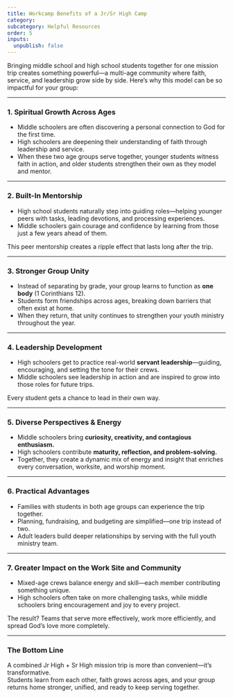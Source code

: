 ```yaml
---
title: Workcamp Benefits of a Jr/Sr High Camp
category:
subcategory: Helpful Resources
order: 5
inputs:
  unpublish: false
---
```

Bringing middle school and high school students together for one mission trip creates something powerful—a multi-age community where faith, service, and leadership grow side by side. Here’s why this model can be so impactful for your group:

---

### **1\. Spiritual Growth Across Ages**

* Middle schoolers are often discovering a personal connection to God for the first time.
* High schoolers are deepening their understanding of faith through leadership and service.
* When these two age groups serve together, younger students witness faith in action, and older students strengthen their own as they model and mentor.

---

### **2\. Built-In Mentorship**

* High school students naturally step into guiding roles—helping younger peers with tasks, leading devotions, and processing experiences.
* Middle schoolers gain courage and confidence by learning from those just a few years ahead of them.

This peer mentorship creates a ripple effect that lasts long after the trip.

---

### **3\. Stronger Group Unity**

* Instead of separating by grade, your group learns to function as **one body** (1 Corinthians 12).
* Students form friendships across ages, breaking down barriers that often exist at home.
* When they return, that unity continues to strengthen your youth ministry throughout the year.

---

### **4\. Leadership Development**

* High schoolers get to practice real-world **servant leadership**—guiding, encouraging, and setting the tone for their crews.
* Middle schoolers see leadership in action and are inspired to grow into those roles for future trips.

Every student gets a chance to lead in their own way.

---

### **5\. Diverse Perspectives & Energy**

* Middle schoolers bring **curiosity, creativity, and contagious enthusiasm.**
* High schoolers contribute **maturity, reflection, and problem-solving.**
* Together, they create a dynamic mix of energy and insight that enriches every conversation, worksite, and worship moment.

---

### **6\. Practical Advantages**

* Families with students in both age groups can experience the trip together.
* Planning, fundraising, and budgeting are simplified—one trip instead of two.
* Adult leaders build deeper relationships by serving with the full youth ministry team.

---

### **7\. Greater Impact on the Work Site and Community**

* Mixed-age crews balance energy and skill—each member contributing something unique.
* High schoolers often take on more challenging tasks, while middle schoolers bring encouragement and joy to every project.

The result? Teams that serve more effectively, work more efficiently, and spread God’s love more completely.

---

### **The Bottom Line**

A combined Jr High + Sr High mission trip is more than convenient—it’s transformative.<br>Students learn from each other, faith grows across ages, and your group returns home stronger, unified, and ready to keep serving together.

&nbsp;